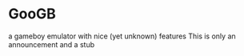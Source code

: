GooGB
=====

a gameboy emulator with nice (yet unknown) features
This is only an announcement and a stub


